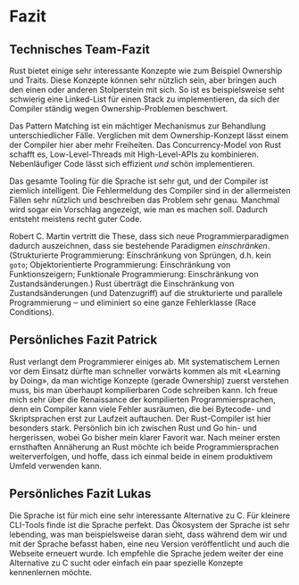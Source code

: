 # Fazit

## Technisches Team-Fazit

Rust bietet einige sehr interessante Konzepte wie zum Beispiel Ownership und
Traits. Diese Konzepte können sehr nützlich sein, aber bringen auch den einen
oder anderen Stolperstein mit sich. So ist es beispielsweise seht schwierig
eine Linked-List für einen Stack zu implementieren, da sich der Compiler
ständig wegen Ownership-Problemen beschwert. 

Das Pattern Matching ist ein mächtiger Mechanismus zur Behandlung
unterschiedlicher Fälle. Verglichen mit dem Ownership-Konzept lässt einem der
Compiler hier aber mehr Freiheiten. Das Concurrency-Model von Rust schafft es,
Low-Level-Threads mit High-Level-APIs zu kombinieren. Nebenläufiger Code lässt
sich effizient _und_ schön implementieren.

Das gesamte Tooling für die Sprache ist sehr gut, und der Compiler ist ziemlich
intelligent. Die Fehlermeldung des Compiler sind in der allermeisten Fällen
sehr nützlich und beschreiben das Problem sehr genau. Manchmal wird sogar ein
Vorschlag angezeigt, wie man es machen soll. Dadurch entsteht meistens recht
guter Code.

Robert C. Martin vertritt die These, dass sich neue Programmierparadigmen
dadurch auszeichnen, dass sie bestehende Paradigmen _einschränken_.
(Strukturierte Programmierung: Einschränkung von Sprüngen, d.h. kein `goto`;
Objektorientierte Programmierung: Einschränkung von Funktionszeigern;
Funktionale Programmierung: Einschränkung von Zustandsänderungen.) Rust
überträgt die Einschränkung von Zustandsänderungen (und Datenzugriff) auf die
strukturierte und parallele Programmierung ‒ und eliminiert so eine ganze
Fehlerklasse (Race Conditions).

## Persönliches Fazit Patrick

Rust verlangt dem Programmierer einiges ab. Mit systematischem Lernen vor dem
Einsatz dürfte man schneller vorwärts kommen als mit «Learning by Doing», da
man wichtige Konzepte (gerade Ownership) zuerst verstehen muss, bis man
überhaupt kompilierbaren Code schreiben kann. Ich freue mich sehr über die
Renaissance der kompilierten Programmiersprachen, denn ein Compiler kann viele
Fehler ausräumen, die bei Bytecode- und Skriptsprachen erst zur Laufzeit
auftauchen. Der Rust-Compiler ist hier besonders stark. Persönlich bin ich
zwischen Rust und Go hin- und hergerissen, wobei Go bisher mein klarer Favorit
war. Nach meiner ersten ernsthaften Annäherung an Rust möchte ich beide
Programmiersprachen weiterverfolgen, und hoffe, dass ich einmal beide in einem
produktivem Umfeld verwenden kann.

## Persönliches Fazit Lukas

Die Sprache ist für mich eine sehr interessante Alternative zu C. Für kleinere
CLI-Tools finde ist die Sprache perfekt. Das Ökosystem der Sprache ist sehr
lebending, was man beispielsweise daran sieht, dass während dem wir und mit der
Sprache befasst haben, eine neu Version veröffentlicht und auch die Webseite
erneuert wurde. Ich empfehle die Sprache jedem weiter der eine Alternative zu C
sucht oder einfach ein paar spezielle Konzepte kennenlernen möchte. 
